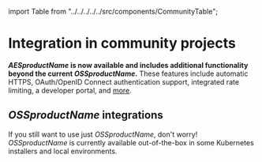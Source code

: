 import Table from "../../../../../src/components/CommunityTable";
# Integration in community projects



**$AESproductName$ is now available and includes additional functionality beyond the current $OSSproductName$.**
These features include automatic HTTPS, OAuth/OpenID Connect authentication support, integrated rate
limiting, a developer portal, and [more](/edge-stack-faq/).

## $OSSproductName$ integrations

If you still want to use just $OSSproductName$, don't worry! $OSSproductName$
is currently available out-of-the-box in some Kubernetes installers and local environments.

<Table />